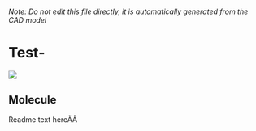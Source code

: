 ###### Note: Do not edit this file directly, it is automatically generated from the CAD model

# Test-

![](/project.svg)

## Molecule


Readme text hereÃÂ 


